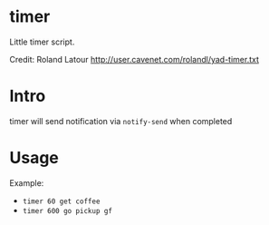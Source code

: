 # timer
Little timer script.

Credit: Roland Latour http://user.cavenet.com/rolandl/yad-timer.txt

# Intro
timer will send notification via ```notify-send``` when completed

# Usage
Example: 
- ```timer 60 get coffee``` 
- ```timer 600 go pickup gf```

